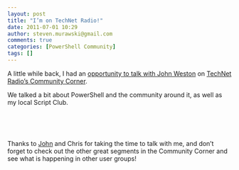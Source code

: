 ```yaml
---
layout: post
title: "I’m on TechNet Radio!"
date: 2011-07-01 10:29
author: steven.murawski@gmail.com
comments: true
categories: [PowerShell Community]
tags: []
---
```



A little while back, I had an <a href="http://technet.microsoft.com/en-us/edge/john-weston-interviews-steven-murwaski-greater-milwaukee-script-club.aspx" target="_blank">opportunity to talk with John Weston</a> on <a href="http://technet.microsoft.com/en-us/edge/ff832960.aspx?category=Community Corner" target="_blank">TechNet Radio’s Community Corner</a>.



We talked a bit about PowerShell and the community around it, as well as my local Script Club.



&#160;



 <script src="http://technet.microsoft.com/objectforward/default.aspx?type=VideoPlayer&amp;video=http%3A%2F%2Fcontent4.catalog.video.msn.com%2Fe2%2Fds%2Fb1c652c1-90d5-4265-85ef-bf1b99f9824c.wmv&amp;thumb=http%3A%2F%2Fcontent1.catalog.video.msn.com%2Fe2%2Fds%2Fe9646a51-308e-4e57-a0ab-b457197c3008.JPG&amp;title=&amp;width=400&amp;height=400" type="text/javascript"></script> 


&#160;



Thanks to <a href="http://blogs.technet.com/b/jweston/" target="_blank">John</a> and Chris for taking the time to talk with me, and don’t forget to check out the other great segments in the Community Corner and see what is happening in other user groups!


